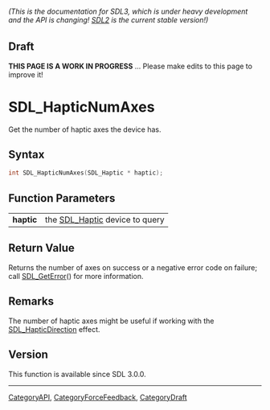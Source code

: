 ###### (This is the documentation for SDL3, which is under heavy development and the API is changing! [SDL2](https://wiki.libsdl.org/SDL2/) is the current stable version!)

## Draft

**THIS PAGE IS A WORK IN PROGRESS** ... Please make edits to this page to improve it!
# SDL_HapticNumAxes

Get the number of haptic axes the device has.

## Syntax

```c
int SDL_HapticNumAxes(SDL_Haptic * haptic);

```

## Function Parameters

|                |                                              |
| -------------- | -------------------------------------------- |
| **haptic**     | the [SDL_Haptic](SDL_Haptic.md) device to query |

## Return Value

Returns the number of axes on success or a negative error code on failure;
call [SDL_GetError](SDL_GetError.md)() for more information.

## Remarks

The number of haptic axes might be useful if working with the
[SDL_HapticDirection](SDL_HapticDirection.md) effect.

## Version

This function is available since SDL 3.0.0.

----
[CategoryAPI](CategoryAPI.md), [CategoryForceFeedback](CategoryForceFeedback.md), [CategoryDraft](CategoryDraft.md)
